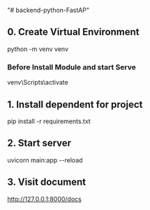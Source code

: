 "# backend-python-FastAP" 

## 0. Create Virtual Environment
python -m venv venv

### Before Install Module and start Serve
venv\Scripts\activate
## 1. Install dependent for project
pip install -r requirements.txt

## 2. Start server
uvicorn main:app --reload

## 3. Visit document
http://127.0.0.1:8000/docs